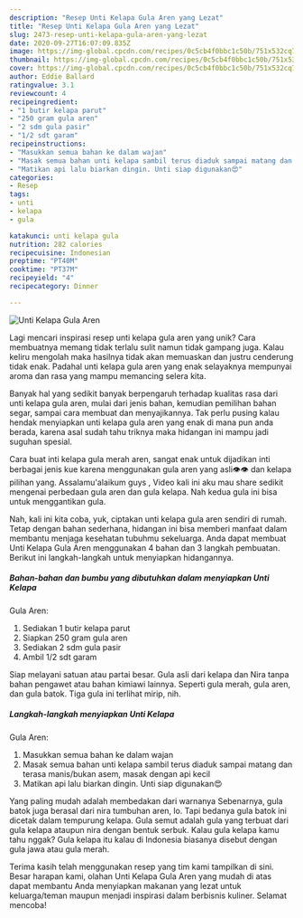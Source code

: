 ```yaml
---
description: "Resep Unti Kelapa Gula Aren yang Lezat"
title: "Resep Unti Kelapa Gula Aren yang Lezat"
slug: 2473-resep-unti-kelapa-gula-aren-yang-lezat
date: 2020-09-27T16:07:09.835Z
image: https://img-global.cpcdn.com/recipes/0c5cb4f0bbc1c50b/751x532cq70/unti-kelapa-gula-aren-foto-resep-utama.jpg
thumbnail: https://img-global.cpcdn.com/recipes/0c5cb4f0bbc1c50b/751x532cq70/unti-kelapa-gula-aren-foto-resep-utama.jpg
cover: https://img-global.cpcdn.com/recipes/0c5cb4f0bbc1c50b/751x532cq70/unti-kelapa-gula-aren-foto-resep-utama.jpg
author: Eddie Ballard
ratingvalue: 3.1
reviewcount: 4
recipeingredient:
- "1 butir kelapa parut"
- "250 gram gula aren"
- "2 sdm gula pasir"
- "1/2 sdt garam"
recipeinstructions:
- "Masukkan semua bahan ke dalam wajan"
- "Masak semua bahan unti kelapa sambil terus diaduk sampai matang dan terasa manis/bukan asem, masak dengan api kecil"
- "Matikan api lalu biarkan dingin. Unti siap digunakan😍"
categories:
- Resep
tags:
- unti
- kelapa
- gula

katakunci: unti kelapa gula 
nutrition: 282 calories
recipecuisine: Indonesian
preptime: "PT40M"
cooktime: "PT37M"
recipeyield: "4"
recipecategory: Dinner

---
```



![Unti Kelapa
Gula Aren](https://img-global.cpcdn.com/recipes/0c5cb4f0bbc1c50b/751x532cq70/unti-kelapa-gula-aren-foto-resep-utama.jpg)

Lagi mencari inspirasi resep unti kelapa
gula aren yang unik? Cara membuatnya memang tidak terlalu sulit namun tidak gampang juga. Kalau keliru mengolah maka hasilnya tidak akan memuaskan dan justru cenderung tidak enak. Padahal unti kelapa
gula aren yang enak selayaknya mempunyai aroma dan rasa yang mampu memancing selera kita.

Banyak hal yang sedikit banyak berpengaruh terhadap kualitas rasa dari unti kelapa
gula aren, mulai dari jenis bahan, kemudian pemilihan bahan segar, sampai cara membuat dan menyajikannya. Tak perlu pusing kalau hendak menyiapkan unti kelapa
gula aren yang enak di mana pun anda berada, karena asal sudah tahu triknya maka hidangan ini mampu jadi suguhan spesial.

Cara buat inti kelapa gula merah aren, sangat enak untuk dijadikan inti berbagai jenis kue karena menggunakan gula aren yang asli👁👁 dan kelapa pilihan yang. Assalamu&#39;alaikum guys , Video kali ini aku mau share sedikit mengenai perbedaan gula aren dan gula kelapa. Nah kedua gula ini bisa untuk menggantikan gula.


Nah, kali ini kita coba, yuk, ciptakan unti kelapa
gula aren sendiri di rumah. Tetap dengan bahan sederhana, hidangan ini bisa memberi manfaat dalam membantu menjaga kesehatan tubuhmu sekeluarga. Anda dapat membuat Unti Kelapa
Gula Aren menggunakan 4 bahan dan 3 langkah pembuatan. Berikut ini langkah-langkah untuk menyiapkan hidangannya.

<!--inarticleads1-->

##### Bahan-bahan dan bumbu yang dibutuhkan dalam menyiapkan Unti Kelapa
Gula Aren:

1. Sediakan 1 butir kelapa parut
1. Siapkan 250 gram gula aren
1. Sediakan 2 sdm gula pasir
1. Ambil 1/2 sdt garam


Siap melayani satuan atau partai besar. Gula asli dari kelapa dan Nira tanpa bahan pengawet atau bahan kimiawi lainnya. Seperti gula merah, gula aren, dan gula batok. Tiga gula ini terlihat mirip, nih. 

<!--inarticleads2-->

##### Langkah-langkah menyiapkan Unti Kelapa
Gula Aren:

1. Masukkan semua bahan ke dalam wajan
1. Masak semua bahan unti kelapa sambil terus diaduk sampai matang dan terasa manis/bukan asem, masak dengan api kecil
1. Matikan api lalu biarkan dingin. Unti siap digunakan😍


Yang paling mudah adalah membedakan dari warnanya Sebenarnya, gula batok juga berasal dari nira tumbuhan aren, lo. Tapi bedanya gula batok ini dicetak dalam tempurung kelapa. Gula semut adalah gula yang terbuat dari gula kelapa ataupun nira dengan bentuk serbuk. Kalau gula kelapa kamu tahu nggak? Gula kelapa itu kalau di Indonesia biasanya disebut dengan gula jawa atau gula merah. 

Terima kasih telah menggunakan resep yang tim kami tampilkan di sini. Besar harapan kami, olahan Unti Kelapa
Gula Aren yang mudah di atas dapat membantu Anda menyiapkan makanan yang lezat untuk keluarga/teman maupun menjadi inspirasi dalam berbisnis kuliner. Selamat mencoba!
